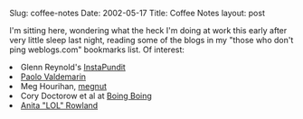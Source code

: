 Slug: coffee-notes
Date: 2002-05-17
Title: Coffee Notes
layout: post

I&#39;m sitting here, wondering what the heck I&#39;m doing at work this early after very little sleep last night, reading some of the blogs in my &quot;those who don&#39;t ping weblogs.com&quot; bookmarks list. Of interest:
<li>Glenn Reynold&#39;s <a href="http://instapundit.blogspot.com/">InstaPundit</a></li>
<li><a href="http://paolo.evectors.it/">Paolo Valdemarin</a></li>
<li>Meg Hourihan, <a href="http://www.megnut.com/">megnut</a></li>
<li>Cory Doctorow et al at <a href="http://boingboing.net/">Boing Boing</a></li>
<li><a href="http://www.anitarowland.com/">Anita &quot;LOL&quot; Rowland</a></li>
